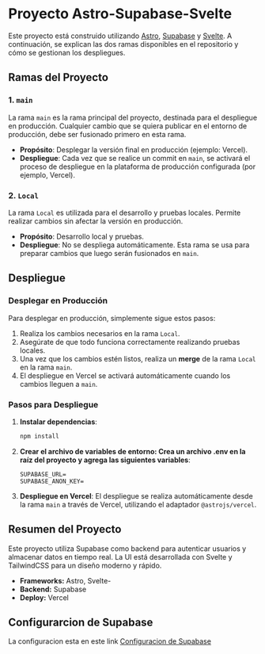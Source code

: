 # Proyecto Astro-Supabase-Svelte

Este proyecto está construido utilizando [Astro](https://astro.build/), [Supabase](https://supabase.io/) y [Svelte](https://svelte.dev/). A continuación, se explican las dos ramas disponibles en el repositorio y cómo se gestionan los despliegues.

## Ramas del Proyecto

### 1. `main`
La rama `main` es la rama principal del proyecto, destinada para el despliegue en producción. Cualquier cambio que se quiera publicar en el entorno de producción, debe ser fusionado primero en esta rama.

- **Propósito**: Desplegar la versión final en producción (ejemplo: Vercel).
- **Despliegue**: Cada vez que se realice un commit en `main`, se activará el proceso de despliegue en la plataforma de producción configurada (por ejemplo, Vercel).

### 2. `Local`
La rama `Local` es utilizada para el desarrollo y pruebas locales. Permite realizar cambios sin afectar la versión en producción.

- **Propósito**: Desarrollo local y pruebas.
- **Despliegue**: No se despliega automáticamente. Esta rama se usa para preparar cambios que luego serán fusionados en `main`.

## Despliegue

### Desplegar en Producción

Para desplegar en producción, simplemente sigue estos pasos:

1. Realiza los cambios necesarios en la rama `Local`.
2. Asegúrate de que todo funciona correctamente realizando pruebas locales.
3. Una vez que los cambios estén listos, realiza un **merge** de la rama `Local` en la rama `main`.
4. El despliegue en Vercel se activará automáticamente cuando los cambios lleguen a `main`.

### Pasos para Despliegue

1. **Instalar dependencias**:
   ```bash
   npm install
   ```
2. **Crear el archivo de variables de entorno: Crea un archivo .env en la raíz del proyecto y agrega las siguientes variables**:
    ```.env
    SUPABASE_URL=
    SUPABASE_ANON_KEY=
    ```
3. **Despliegue en Vercel**: 
    El despliegue se realiza automáticamente desde la rama `main` a través de Vercel, utilizando el adaptador `@astrojs/vercel`.

## Resumen del Proyecto
Este proyecto utiliza Supabase como backend para autenticar usuarios y almacenar datos en tiempo real. La UI está desarrollada con Svelte y TailwindCSS para un diseño moderno y rápido.

- **Frameworks:** Astro, Svelte-
- **Backend:** Supabase
- **Deploy:** Vercel

## Configurarcion de Supabase
La configuracion esta en este link 
[Configuracion de  Supabase](https://github.com/Cas74l4n/Astro_Supabase_Svelte/tree/Local/README.md)

